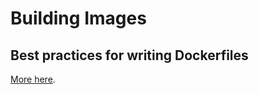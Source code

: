 # Building Images


## Best practices for writing Dockerfiles

[More here](./Best_practices_for_writing_Dockerfiles/Best_practices_for_writing_Dockerfiles.md).